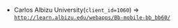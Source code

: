  - Carlos Albizu University(`client_id=1060`) => [`http://learn.albizu.edu/webapps/Bb-mobile-bb_bb60/`](http://learn.albizu.edu/webapps/Bb-mobile-bb_bb60/)
